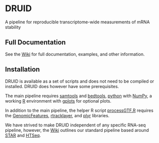 # DRUID
A pipeline for reproducible transcriptome-wide measurements of mRNA stability

## Full Documentation

See the [Wiki](https://github.com/risslandlab/DRUID/wiki) for full 
documentation, examples, and other information.

## Installation

DRUID is available as a set of scripts and does not need to be compiled or
installed. DRUID does however have some prerequisites.

The main pipeline requires [samtools](https://github.com/samtools/samtools) and 
[bedtools](http://bedtools.readthedocs.io/en/latest/index.html), [python](http://www.python.org/) with [NumPy](http://www.numpy.org/), a working 
[R](https://cran.r-project.org/) environment with 
[gplots](https://cran.r-project.org/web/packages/gplots/index.html) for optional
plots. 

In addition to the main pipeline, the helper R script 
[processGTF.R](https://github.com/risslandlab/DRUID/blob/master/processGTF.R)
requires the [GenomicFeatures](http://bioconductor.org/packages/release/bioc/html/GenomicFeatures.html), [rtracklayer](http://bioconductor.org/packages/release/bioc/html/rtracklayer.html), and [plyr](https://cran.r-project.org/web/packages/plyr/index.html) libraries.

We have strived to make DRUID independent of any specific RNA-seq pipeline,
however, the [Wiki](https://github.com/risslandlab/DRUID/wiki) outlines our 
standard pipeline based around [STAR](https://github.com/alexdobin/STAR) and 
[HTSeq](http://www-huber.embl.de/HTSeq/doc/overview.html).
